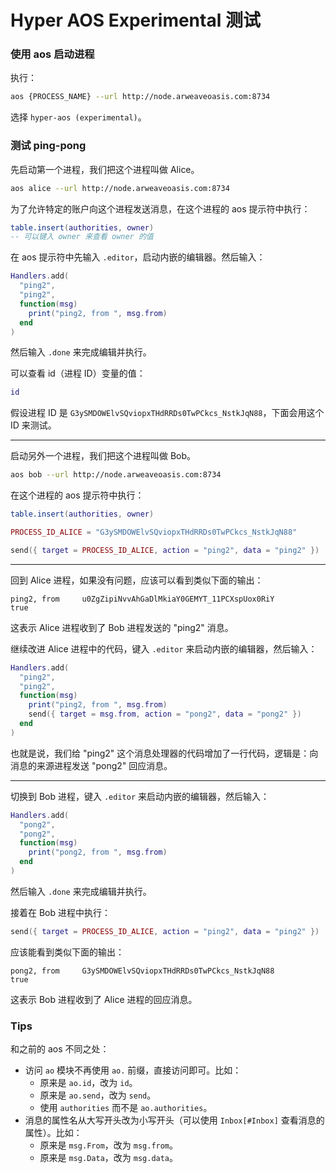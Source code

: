 # Hyper AOS Experimental 测试

### 使用 aos 启动进程

执行：

```bash
aos {PROCESS_NAME} --url http://node.arweaveoasis.com:8734 
```

选择 `hyper-aos (experimental)`。

### 测试 ping-pong

先启动第一个进程，我们把这个进程叫做 Alice。

```bash
aos alice --url http://node.arweaveoasis.com:8734 
```

为了允许特定的账户向这个进程发送消息，在这个进程的 aos 提示符中执行：

```lua
table.insert(authorities, owner)
-- 可以键入 owner 来查看 owner 的值
```

在 aos 提示符中先输入 `.editor`，启动内嵌的编辑器。然后输入：

```lua
Handlers.add(
  "ping2",
  "ping2",
  function(msg)
    print("ping2, from ", msg.from)
  end
)
```

然后输入 `.done` 来完成编辑并执行。

可以查看 id（进程 ID）变量的值：

```lua
id
```

假设进程 ID 是 `G3ySMDOWElvSQviopxTHdRRDs0TwPCkcs_NstkJqN88`，下面会用这个 ID 来测试。

---

启动另外一个进程，我们把这个进程叫做 Bob。

```bash
aos bob --url http://node.arweaveoasis.com:8734 
```

在这个进程的 aos 提示符中执行：

```lua
table.insert(authorities, owner)

PROCESS_ID_ALICE = "G3ySMDOWElvSQviopxTHdRRDs0TwPCkcs_NstkJqN88"

send({ target = PROCESS_ID_ALICE, action = "ping2", data = "ping2" })
```

---

回到 Alice 进程，如果没有问题，应该可以看到类似下面的输出：

```
ping2, from 	u0ZgZipiNvvAhGaDlMkiaY0GEMYT_11PCXspUox0RiY
true
```

这表示 Alice 进程收到了 Bob 进程发送的 "ping2" 消息。

继续改进 Alice 进程中的代码，键入 `.editor` 来启动内嵌的编辑器，然后输入：

```lua
Handlers.add(
  "ping2",
  "ping2",
  function(msg)
    print("ping2, from ", msg.from)
    send({ target = msg.from, action = "pong2", data = "pong2" })
  end
)
```

也就是说，我们给 "ping2" 这个消息处理器的代码增加了一行代码，逻辑是：向消息的来源进程发送 "pong2" 回应消息。

---

切换到 Bob 进程，键入 `.editor` 来启动内嵌的编辑器，然后输入：

```lua
Handlers.add(
  "pong2",
  "pong2",
  function(msg)
    print("pong2, from ", msg.from)
  end
)
```

然后输入 `.done` 来完成编辑并执行。

接着在 Bob 进程中执行：

```lua
send({ target = PROCESS_ID_ALICE, action = "ping2", data = "ping2" })
```

应该能看到类似下面的输出：

```
pong2, from 	G3ySMDOWElvSQviopxTHdRRDs0TwPCkcs_NstkJqN88
true
```

这表示 Bob 进程收到了 Alice 进程的回应消息。


### Tips

和之前的 aos 不同之处：

- 访问 `ao` 模块不再使用 `ao.` 前缀，直接访问即可。比如：
  - 原来是 `ao.id`，改为 `id`。
  - 原来是 `ao.send`，改为 `send`。
  - 使用 `authorities` 而不是 `ao.authorities`。
- 消息的属性名从大写开头改为小写开头（可以使用 `Inbox[#Inbox]` 查看消息的属性）。比如：
  - 原来是 `msg.From`，改为 `msg.from`。
  - 原来是 `msg.Data`，改为 `msg.data`。




